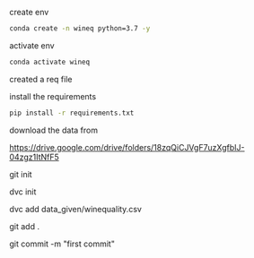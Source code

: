 create env

```bash
conda create -n wineq python=3.7 -y
```

activate env
```bash
conda activate wineq
```

created a req file

install the requirements

```bash
pip install -r requirements.txt
```
download the data from

https://drive.google.com/drive/folders/18zqQiCJVgF7uzXgfbIJ-04zgz1ItNfF5

git init

dvc init

dvc add data_given/winequality.csv

git add .

git commit -m "first commit"
